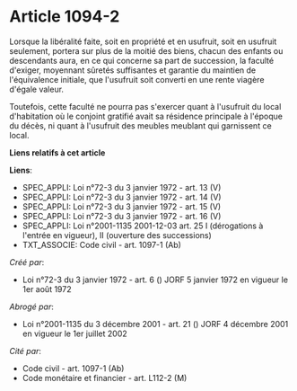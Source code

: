 # Article 1094-2

Lorsque la libéralité faite, soit en propriété et en usufruit, soit en usufruit seulement, portera sur plus de la moitié des
biens, chacun des enfants ou descendants aura, en ce qui concerne sa part de succession, la faculté d'exiger, moyennant
sûretés suffisantes et garantie du maintien de l'équivalence initiale, que l'usufruit soit converti en une rente viagère
d'égale valeur.

Toutefois, cette faculté ne pourra pas s'exercer quant à l'usufruit du local d'habitation où le conjoint gratifié avait sa
résidence principale à l'époque du décès, ni quant à l'usufruit des meubles meublant qui garnissent ce local.

**Liens relatifs à cet article**

**Liens**:

  - SPEC_APPLI: Loi n°72-3 du 3 janvier 1972 - art. 13 (V)
  - SPEC_APPLI: Loi n°72-3 du 3 janvier 1972 - art. 14 (V)
  - SPEC_APPLI: Loi n°72-3 du 3 janvier 1972 - art. 15 (V)
  - SPEC_APPLI: Loi n°72-3 du 3 janvier 1972 - art. 16 (V)
  - SPEC_APPLI: Loi n°2001-1135 2001-12-03 art. 25 I (dérogations à l'entrée en vigueur), II (ouverture des successions)
  - TXT_ASSOCIE: Code civil - art. 1097-1 (Ab)

_Créé par_:

  - Loi n°72-3 du 3 janvier 1972 - art. 6 () JORF 5 janvier 1972 en vigueur le 1er août 1972

_Abrogé par_:

  - Loi n°2001-1135 du 3 décembre 2001 - art. 21 () JORF 4 décembre 2001 en vigueur le 1er juillet 2002

_Cité par_:

  - Code civil - art. 1097-1 (Ab)
  - Code monétaire et financier - art. L112-2 (M)
